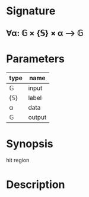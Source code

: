 # Signature
## ∀α: 𝔾 × {𝕊} × α ⟶ 𝔾

# Parameters

| type | name |
|------|------|
|𝔾|input|
|{𝕊}|label|
|α|data|
|𝔾|output|

# Synopsis
hit region

# Description
